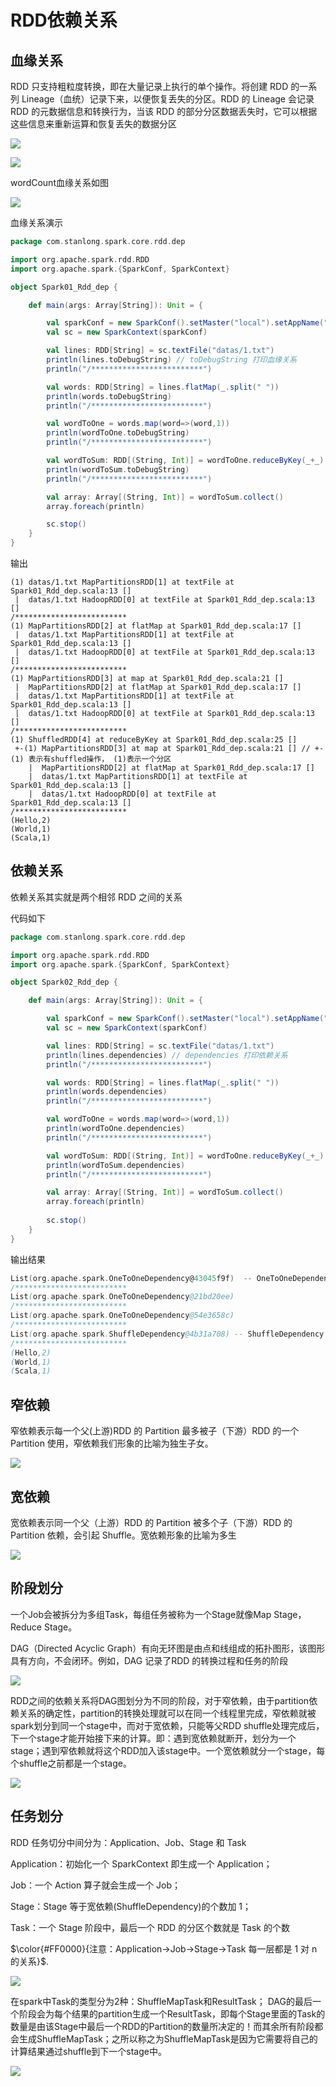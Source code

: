 # RDD依赖关系

## 血缘关系

RDD 只支持粗粒度转换，即在大量记录上执行的单个操作。将创建 RDD 的一系列 Lineage（血统）记录下来，以便恢复丢失的分区。RDD 的 Lineage 会记录 RDD 的元数据信息和转换行为，当该 RDD 的部分分区数据丢失时，它可以根据这些信息来重新运算和恢复丢失的数据分区

![](./doc/45.png)

![](./doc/46.png)

wordCount血缘关系如图

![](./doc/47.png)

血缘关系演示

```scala
package com.stanlong.spark.core.rdd.dep

import org.apache.spark.rdd.RDD
import org.apache.spark.{SparkConf, SparkContext}

object Spark01_Rdd_dep {

    def main(args: Array[String]): Unit = {

        val sparkConf = new SparkConf().setMaster("local").setAppName("WordCount")
        val sc = new SparkContext(sparkConf)

        val lines: RDD[String] = sc.textFile("datas/1.txt")
        println(lines.toDebugString) // toDebugString 打印血缘关系
        println("/*************************")

        val words: RDD[String] = lines.flatMap(_.split(" "))
        println(words.toDebugString)
        println("/*************************")

        val wordToOne = words.map(word=>(word,1))
        println(wordToOne.toDebugString)
        println("/*************************")

        val wordToSum: RDD[(String, Int)] = wordToOne.reduceByKey(_+_)
        println(wordToSum.toDebugString)
        println("/*************************")

        val array: Array[(String, Int)] = wordToSum.collect()
        array.foreach(println)

        sc.stop()
    }
}
```

输出

```
(1) datas/1.txt MapPartitionsRDD[1] at textFile at Spark01_Rdd_dep.scala:13 []
 |  datas/1.txt HadoopRDD[0] at textFile at Spark01_Rdd_dep.scala:13 []
/*************************
(1) MapPartitionsRDD[2] at flatMap at Spark01_Rdd_dep.scala:17 []
 |  datas/1.txt MapPartitionsRDD[1] at textFile at Spark01_Rdd_dep.scala:13 []
 |  datas/1.txt HadoopRDD[0] at textFile at Spark01_Rdd_dep.scala:13 []
/*************************
(1) MapPartitionsRDD[3] at map at Spark01_Rdd_dep.scala:21 []
 |  MapPartitionsRDD[2] at flatMap at Spark01_Rdd_dep.scala:17 []
 |  datas/1.txt MapPartitionsRDD[1] at textFile at Spark01_Rdd_dep.scala:13 []
 |  datas/1.txt HadoopRDD[0] at textFile at Spark01_Rdd_dep.scala:13 []
/*************************
(1) ShuffledRDD[4] at reduceByKey at Spark01_Rdd_dep.scala:25 []
 +-(1) MapPartitionsRDD[3] at map at Spark01_Rdd_dep.scala:21 [] // +-(1) 表示有shuffled操作， (1)表示一个分区
    |  MapPartitionsRDD[2] at flatMap at Spark01_Rdd_dep.scala:17 []
    |  datas/1.txt MapPartitionsRDD[1] at textFile at Spark01_Rdd_dep.scala:13 []
    |  datas/1.txt HadoopRDD[0] at textFile at Spark01_Rdd_dep.scala:13 []
/*************************
(Hello,2)
(World,1)
(Scala,1)
```

## 依赖关系

依赖关系其实就是两个相邻 RDD 之间的关系

代码如下

```scala
package com.stanlong.spark.core.rdd.dep

import org.apache.spark.rdd.RDD
import org.apache.spark.{SparkConf, SparkContext}

object Spark02_Rdd_dep {

    def main(args: Array[String]): Unit = {

        val sparkConf = new SparkConf().setMaster("local").setAppName("WordCount")
        val sc = new SparkContext(sparkConf)

        val lines: RDD[String] = sc.textFile("datas/1.txt")
        println(lines.dependencies) // dependencies 打印依赖关系
        println("/*************************")

        val words: RDD[String] = lines.flatMap(_.split(" "))
        println(words.dependencies)
        println("/*************************")

        val wordToOne = words.map(word=>(word,1))
        println(wordToOne.dependencies)
        println("/*************************")

        val wordToSum: RDD[(String, Int)] = wordToOne.reduceByKey(_+_)
        println(wordToSum.dependencies)
        println("/*************************")

        val array: Array[(String, Int)] = wordToSum.collect()
        array.foreach(println)
        
        sc.stop()
    }
}
```

输出结果

```scala
List(org.apache.spark.OneToOneDependency@43045f9f)  -- OneToOneDependency 窄依赖
/*************************
List(org.apache.spark.OneToOneDependency@21bd20ee)
/*************************
List(org.apache.spark.OneToOneDependency@54e3658c)
/*************************
List(org.apache.spark.ShuffleDependency@4b31a708) -- ShuffleDependency Shuffle依赖又称宽依赖
/*************************
(Hello,2)
(World,1)
(Scala,1)
```

## 窄依赖

窄依赖表示每一个父(上游)RDD 的 Partition 最多被子（下游）RDD 的一个 Partition 使用，窄依赖我们形象的比喻为独生子女。

![](./doc/48.png)

## 宽依赖

宽依赖表示同一个父（上游）RDD 的 Partition 被多个子（下游）RDD 的 Partition 依赖，会引起 Shuffle。宽依赖形象的比喻为多生

![](./doc/49.png)

## 阶段划分

一个Job会被拆分为多组Task，每组任务被称为一个Stage就像Map Stage， Reduce Stage。

DAG（Directed Acyclic Graph）有向无环图是由点和线组成的拓扑图形，该图形具有方向，不会闭环。例如，DAG 记录了RDD 的转换过程和任务的阶段

![](./doc/50.png)

RDD之间的依赖关系将DAG图划分为不同的阶段，对于窄依赖，由于partition依赖关系的确定性，partition的转换处理就可以在同一个线程里完成，窄依赖就被spark划分到同一个stage中，而对于宽依赖，只能等父RDD shuffle处理完成后，下一个stage才能开始接下来的计算。即：遇到宽依赖就断开，划分为一个stage；遇到窄依赖就将这个RDD加入该stage中。一个宽依赖就分一个stage，每个shuffle之前都是一个stage。

![](./doc/51.png)

## 任务划分

RDD 任务切分中间分为：Application、Job、Stage 和 Task

Application：初始化一个 SparkContext 即生成一个 Application；

Job：一个 Action 算子就会生成一个 Job；

Stage：Stage 等于宽依赖(ShuffleDependency)的个数加 1；

Task：一个 Stage 阶段中，最后一个 RDD 的分区个数就是 Task 的个数

$\color{#FF0000}{注意：Application->Job->Stage->Task 每一层都是 1 对 n 的关系}$.

![](./doc/52.png)

在spark中Task的类型分为2种：ShuffleMapTask和ResultTask；
DAG的最后一个阶段会为每个结果的partition生成一个ResultTask，即每个Stage里面的Task的数量是由该Stage中最后一个RDD的Partition的数量所决定的！而其余所有阶段都会生成ShuffleMapTask；之所以称之为ShuffleMapTask是因为它需要将自己的计算结果通过shuffle到下一个stage中。

![](./doc/53.png)

